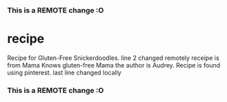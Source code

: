 ### This is a REMOTE change :O
# recipe
Recipe for Gluten-Free Snickerdoodles. line 2 changed remotely
receipe is from Mama Knows gluten-free Mama the author is Audrey. Recipe is found using pinterest.
last line changed locally
### This is a REMOTE change :O
